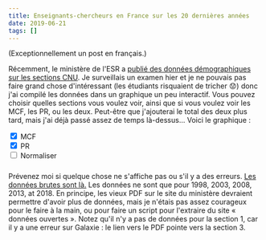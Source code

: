 ```yaml
---
title: Enseignants-chercheurs en France sur les 20 dernières années
date: 2019-06-21
tags: []
---
```


(Exceptionnellement un post en français.)

Récemment, le ministère de l'ESR a [publié des données démographiques sur les sections CNU](http://www.enseignementsup-recherche.gouv.fr/cid85019/fiches-demographiques-des-sections-du-cnu.html).
Je surveillais un examen hier et je ne pouvais pas faire grand chose d'intéressant (les étudiants risquaient de tricher :worried:) donc j'ai compilé les données dans un graphique un peu interactif.
Vous pouvez choisir quelles sections vous voulez voir, ainsi que si vous voulez voir les MCF, les PR, ou les deux.
Peut-être que j'ajouterai le total des deux plus tard, mais j'ai déjà passé assez de temps là-dessus...
Voici le graphique :

<!--more-->

<div>
<div id="groups"></div>
<div>
  <div class="form-check-inline">
    <input class="form-check-input" type="checkbox" value="" id="mcf" checked />
    <label class="form-check-label" for="mcf">MCF</label>
  </div>
  <div class="form-check-inline">
    <input class="form-check-input" type="checkbox" value="" id="pr" checked />
    <label class="form-check-label" for="pr">PR</label>
  </div>
  <div class="form-check-inline">
    <input class="form-check-input" type="checkbox" value="" id="normalize" />
    <label class="form-check-label" for="normalize">Normaliser</label>
  </div>
</div>
<div id="chart"></div>
<h5 class="text-center" id="nom-section"></h5>
</div>

Prévenez moi si quelque chose ne s'affiche pas ou s'il y a des erreurs.
[Les données brutes sont là.](demos.json)
Les données ne sont que pour 1998, 2003, 2008, 2013, at 2018.
En principe, les vieux PDF sur le site du ministère devraient permettre d'avoir plus de données, mais je n'étais pas assez courageux pour le faire à la main, ou pour faire un script pour l'extraire du site « données ouvertes ».
Notez qu'il n'y a pas de données pour la section 1, car il y a une erreur sur Galaxie : le lien vers le PDF pointe vers la section 3.

<script src="https://d3js.org/d3.v6.min.js"></script>
<script src="chart.js"></script>
